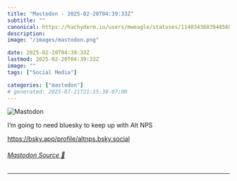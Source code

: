 ```yaml
---
title: "Mastodon - 2025-02-20T04:39:33Z"
subtitle: ""
canonical: https://hachyderm.io/users/mweagle/statuses/114034368394856012
description:
image: "/images/mastodon.png"

date: 2025-02-20T04:39:33Z
lastmod: 2025-02-20T04:39:33Z
image: ""
tags: ["Social Media"]

categories: ["mastodon"]
# generated: 2025-07-21T21:15:38-07:00
---
```

![Mastodon](/images/mastodon.png)

<p>I’m going to need bluesky to keep up with Alt NPS</p><p><a href="https://bsky.app/profile/altnps.bsky.social" target="_blank" rel="nofollow noopener noreferrer" translate="no"><span class="invisible">https://</span><span class="ellipsis">bsky.app/profile/altnps.bsky.s</span><span class="invisible">ocial</span></a></p>


###### [Mastodon Source 🐘](https://hachyderm.io/@mweagle/114034368394856012)

___
